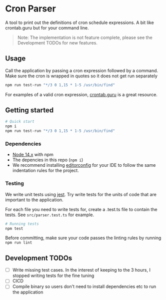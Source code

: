 # Cron Parser

A tool to print out the definitions of cron schedule expressions. A bit like crontab.guru but for your command line.

> Note: The implementation is not feature complete, please see the Development TODOs for new features.

## Usage

Call the application by passing a cron expression followed by a command. Make sure the cron is wrapped in quotes so it does not get run separately

```bash
npm run test-run "*/3 0 1,15 * 1-5 /usr/bin/find"
```

For examples of a valid cron expression, [crontab.guru](https://crontab.guru/) is a great resource.

## Getting started

```bash
# Quick start
npm i
npm run test-run "*/3 0 1,15 * 1-5 /usr/bin/find"
```

### Dependencies

* [Node 14.x](https://nodejs.org/en/) with npm
* The depencies in this repo (`npm i`)
* We recommend installing [editorconfig](https://editorconfig.org/) for your IDE to follow the same indentation rules for the project.

### Testing

We write unit tests using [jest](https://jestjs.io/). Try write tests for the units of code that are important to the application.

For each file you need to write tests for, create a .test.ts file to contain the tests. See `src/parser.test.ts` for example.

```bash
# Running tests
npm test
```

Before committing, make sure your code passes the linting rules by running `npm run lint`

## Development TODOs

* [ ] Write missing test cases. In the interest of keeping to the 3 hours, I stopped writing tests for the fine tuning
* [ ] CICD
* [ ] Compile binary so users don't need to install dependencies etc to run the application
